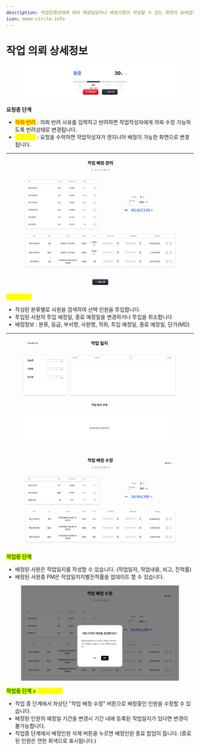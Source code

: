 ```yaml
---
description: 작업진행상태에 따라 배정담당자나 배정사원이 작성할 수 있는 화면이 보여집니다.
icon: memo-circle-info
---
```


# 작업 의뢰 상세정보

<figure><img src="../.gitbook/assets/image (12).png" alt=""><figcaption></figcaption></figure>

**요청중 단계**

* <mark style="color:red;">의뢰 반려</mark> : 의뢰 반려 사유를 입력하고 반려하면 작업작성자에게 의뢰 수정 가능하도록 반려상태로 변경됩니다.
* <mark style="color:yellow;">요청 수락</mark> : 요청을 수락하면 작업작성자가 엔지니어 배정이 가능한 화면으로 변경됩니다.



***

<figure><img src="../.gitbook/assets/image (19).png" alt=""><figcaption></figcaption></figure>

<mark style="color:yellow;">**배정중 단계**</mark>

* 작성된 분류별로 사원을 검색하여 선택 인원을 투입합니다.
* 투입된 사원의 투입 예정일, 종료 예정일을 변경하거나 투입을 취소합니다
* 배정정보 : 분류, 등급, 부서명, 사원명, 직위, 투입 예정일, 종료 예정일, 단가(MD)



***



<figure><img src="../.gitbook/assets/image (20).png" alt=""><figcaption></figcaption></figure>

<figure><img src="../.gitbook/assets/image (21).png" alt=""><figcaption></figcaption></figure>

<mark style="color:green;">**작업중 단계**</mark>

* 배정된 사원은 작업일지를 작성할 수 있습니다. (작업일자, 작업내용, 비고, 진척률)
* 배정된 사원중 PM은 작업일지지별진척률을 업데이트 할 수 있습니다.



<figure><img src="../.gitbook/assets/image (22).png" alt=""><figcaption></figcaption></figure>

<mark style="color:green;">**작업중 단계 >**</mark>**&#x20;**<mark style="color:yellow;">**배정중 단계**</mark>

* 작업 중 단계에서 좌상단 "작업 배정 수정" 버튼으로 배정중인 인원을 수정할 수 있습니다.
* 배정된 인원의 예정일 기간을 변경시 기간  내에 등록된 작업일지가 있다면 변경이 불가능합니다.
* 작업중 단계에서 배정인원 삭제 버튼을 누르면 배정인원 종료 팝업이 뜹니다. (종료된 인원은 연한 회색으로 표시됩니다.)
